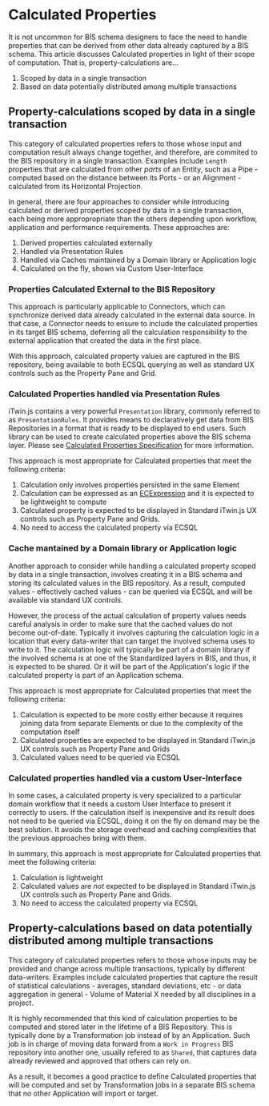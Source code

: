 # Calculated Properties

It is not uncommon for BIS schema designers to face the need to handle properties that can be derived from other data already captured by a BIS schema. This article discusses Calculated properties in light of their scope of computation. That is, property-calculations are...

1. Scoped by data in a single transaction
1. Based on data potentially distributed among multiple transactions

## Property-calculations scoped by data in a single transaction

This category of calculated properties refers to those whose input and computation result always change together, and therefore, are commited to the BIS repository in a single transaction. Examples include `Length` properties that are calculated from other _parts_ of an Entity, such as a Pipe - computed based on the distance between its Ports - or an Alignment - calculated from its Horizontal Projection.

In general, there are four approaches to consider while introducing calculated or derived properties scoped by data in a single transaction, each being more appropropriate than the others depending upon workflow, application and performance requirements. These approaches are:

1. Derived properties calculated externally
1. Handled via Presentation Rules
1. Handled via Caches maintained by a Domain library or Application logic
1. Calculated on the fly, shown via Custom User-Interface

### Properties Calculated External to the BIS Repository

This approach is particularly applicable to Connectors, which can synchronize derived data already calculated in the external data source. In that case, a Connector needs to ensure to include the calculated properties in its target BIS schema, deferring all the calculation responsibility to the external application that created the data in the first place.

With this approach, calculated property values are captured in the BIS repository, being available to both ECSQL querying as well as standard UX controls such as the Property Pane and Grid.

### Calculated Properties handled via Presentation Rules

iTwin.js contains a very powerful `Presentation` library, commonly referred to as `PresentationRules`. It provides means to declaratively get data from BIS Repositories in a format that is ready to be displayed to end users. Such library can be used to create calculated properties above the BIS schema layer. Please see [Calculated Properties Specification](https://www.itwinjs.org/presentation/content/calculatedpropertiesspecification/) for more information.

This approach is most appropriate for Calculated properties that meet the following criteria:

1. Calculation only involves properties persisted in the same Element
1. Calculation can be expressed as an [ECExpression](https://www.itwinjs.org/presentation/advanced/ecexpressions/) and it is expected to be lightweight to compute
1. Calculated property is expected to be displayed in Standard iTwin.js UX controls such as Property Pane and Grids.
1. No need to access the calculated property via ECSQL

### Cache mantained by a Domain library or Application logic

Another approach to consider while handling a calculated property scoped by data in a single transaction, involves creating it in a BIS schema and storing its calculated values in the BIS repository. As a result, computed values - effectively cached values - can be queried via ECSQL and will be available via standard UX controls.

However, the process of the actual calculation of property values needs careful analysis in order to make sure that the cached values do not become out-of-date. Typically it involves capturing the calculation logic in a location that every data-writer that can target the involved schema uses to write to it. The calculation logic will typically be part of a domain library if the involved schema is at one of the Standardized layers in BIS, and thus, it is expected to be shared. Or it will be part of the Application's logic if the calculated property is part of an Application schema.

This approach is most appropriate for Calculated properties that meet the following criteria:

1. Calculation is expected to be more costly either because it requires joining data from separate Elements or due to the complexity of the computation itself
1. Calculated properties are expected to be displayed in Standard iTwin.js UX controls such as Property Pane and Grids
1. Calculated values need to be queried via ECSQL

### Calculated properties handled via a custom User-Interface

In some cases, a calculated property is very specialized to a particular domain workflow that it needs a custom User Interface to present it correctly to users. If the calculation itself is inexpensive and its result does not need to be queried via ECSQL, doing it on the fly on demand may be the best solution. It avoids the storage overhead and caching complexities that the previous approaches bring with them.

In summary, this approach is most appropriate for Calculated properties that meet the following criteria:

1. Calculation is lightweight
1. Calculated values are _not_ expected to be displayed in Standard iTwin.js UX controls such as Property Pane and Grids.
1. No need to access the calculated property via ECSQL

## Property-calculations based on data potentially distributed among multiple transactions

This category of calculated properties refers to those whose inputs may be provided and change across multiple transactions, typically by different data-writers. Examples include calculated properties that capture the result of statistical calculations - averages, standard deviations, etc - or data aggregation in general - Volume of Material X needed by all disciplines in a project.

It is highly recommended that this kind of calculation properties to be computed and stored later in the lifetime of a BIS Repository. This is typically done by a Transformation job instead of by an Application. Such job is in charge of moving data forward from a `Work in Progress` BIS repository into another one, usually refered to as `Shared`, that captures data already reviewed and approved that others can rely on.

As a result, it becomes a good practice to define Calculated properties that will be computed and set by Transformation jobs in a separate BIS schema that no other Application will import or target.